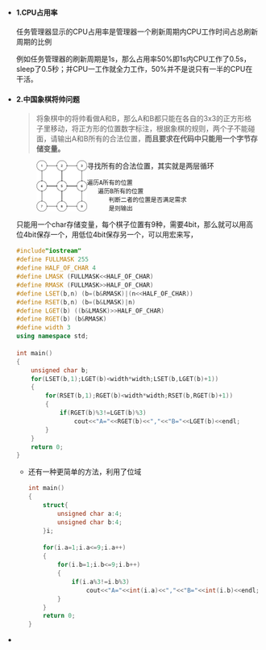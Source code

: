 - #### 1.CPU占用率

  任务管理器显示的CPU占用率是管理器一个刷新周期内CPU工作时间占总刷新周期的比例

  例如任务管理器的刷新周期是1s，那么占用率50%即1s内CPU工作了0.5s，sleep了0.5秒；并CPU一工作就全力工作，50%并不是说只有一半的CPU在干活。

- #### 2.中国象棋将帅问题

  >将象棋中的将帅看做A和B，那么A和B都只能在各自的3x3的正方形格子里移动，将正方形的位置数字标注，根据象棋的规则，两个子不能碰面，请输出A和B所有的合法位置，**而且要求在代码中只能用一个字节存储变量。**
  >
  ><img src="image/28.png"  align=left style="zoom: 50%;" >
  
  寻找所有的合法位置，其实就是两层循环
  
  ```
  遍历A所有的位置
     遍历B所有的位置
        判断二者的位置是否满足需求
        是则输出
  ```
  
  只能用一个char存储变量，每个棋子位置有9种，需要4bit，那么就可以用高位4bit保存一个，用低位4bit保存另一个，可以用宏来写，
  
  ```c++
  #include"iostream"
  #define FULLMASK 255
  #define HALF_OF_CHAR 4
  #define LMASK (FULLMASK<<HALF_OF_CHAR)
  #define RMASK (FULLMASK>>HALF_OF_CHAR)
  #define LSET(b,n) (b=(b&RMASK)|(n<<HALF_OF_CHAR))
  #define RSET(b,n) (b=(b&LMASK)|n)
  #define LGET(b) ((b&LMASK)>>HALF_OF_CHAR)
  #define RGET(b) (b&RMASK)
  #define width 3
  using namespace std;
  
  int main()
  {
      unsigned char b;
      for(LSET(b,1);LGET(b)<width*width;LSET(b,LGET(b)+1))
      {
          for(RSET(b,1);RGET(b)<width*width;RSET(b,RGET(b)+1))
          {
              if(RGET(b)%3!=LGET(b)%3)
                  cout<<"A="<<RGET(b)<<","<<"B="<<LGET(b)<<endl;
          }
      }
      return 0;
  }
  ```
  
  - 还有一种更简单的方法，利用了位域
  
    ```c++
    int main()
    {
        struct{
            unsigned char a:4;
            unsigned char b:4;
        }i;
    
        for(i.a=1;i.a<=9;i.a++)
        {
            for(i.b=1;i.b<=9;i.b++)
            {
                if(i.a%3!=i.b%3)
                    cout<<"A="<<int(i.a)<<","<<"B="<<int(i.b)<<endl;   //这里注意输出的时候要强制转换成int输出，char a =1 ，这个1其实保存的是ascii的1
            }
        }
        return 0;
    }
    ```
  
- 